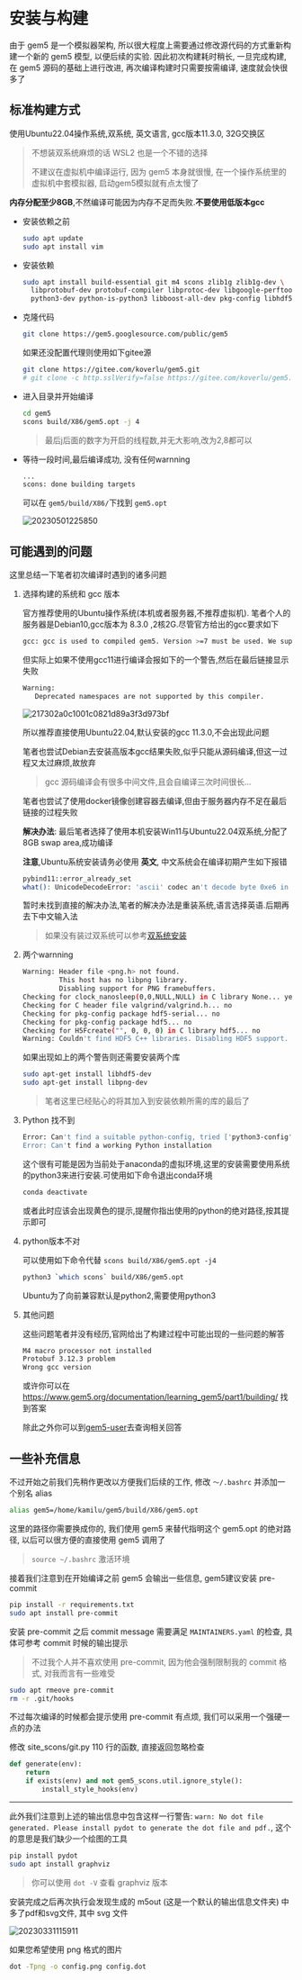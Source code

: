 

# 安装与构建

由于 gem5 是一个模拟器架构, 所以很大程度上需要通过修改源代码的方式重新构建一个新的 gem5 模型, 以便后续的实验. 因此初次构建耗时稍长, 一旦完成构建, 在 gem5 源码的基础上进行改进, 再次编译构建时只需要按需编译, 速度就会快很多了

## 标准构建方式

使用Ubuntu22.04操作系统,双系统, 英文语言, gcc版本11.3.0, 32G交换区

> 不想装双系统麻烦的话 WSL2 也是一个不错的选择
>
> 不建议在虚拟机中编译运行, 因为 gem5 本身就很慢, 在一个操作系统里的虚拟机中套模拟器, 启动gem5模拟就有点太慢了

**内存分配至少8GB**,不然编译可能因为内存不足而失败.**不要使用低版本gcc**

- 安装依赖之前

  ```bash
  sudo apt update
  sudo apt install vim
  ```

- 安装依赖

  ```bash
  sudo apt install build-essential git m4 scons zlib1g zlib1g-dev \
    libprotobuf-dev protobuf-compiler libprotoc-dev libgoogle-perftools-dev \
    python3-dev python-is-python3 libboost-all-dev pkg-config libhdf5-dev libpng-dev
  ```

- 克隆代码

  ```bash
  git clone https://gem5.googlesource.com/public/gem5
  ```

  如果还没配置代理则使用如下gitee源

  ```bash
  git clone https://gitee.com/koverlu/gem5.git
  # git clone -c http.sslVerify=false https://gitee.com/koverlu/gem5.git/
  ```

- 进入目录并开始编译

  ```bash
  cd gem5
  scons build/X86/gem5.opt -j 4
  ```

  > 最后j后面的数字为开启的线程数,并无大影响,改为2,8都可以

- 等待一段时间,最后编译成功, 没有任何warnning

  ```bash
  ...
  scons: done building targets
  ```

  可以在 `gem5/build/X86/`下找到 `gem5.opt`

  ![20230501225850](https://raw.githubusercontent.com/learner-lu/picbed/master/20230501225850.png)

## 可能遇到的问题

这里总结一下笔者初次编译时遇到的诸多问题

1. 选择构建的系统和 gcc 版本

   官方推荐使用的Ubuntu操作系统(本机或者服务器,不推荐虚拟机). 笔者个人的服务器是Debian10,gcc版本为 8.3.0 ,2核2G.尽管官方给出的gcc要求如下

   ```bash
   gcc: gcc is used to compiled gem5. Version >=7 must be used. We support up to gcc Version 11.
   ```

   但实际上如果不使用gcc11进行编译会报如下的一个警告,然后在最后链接显示失败

   ```bash
   Warning:
      Deprecated namespaces are not supported by this compiler.
   ```

   ![217302a0c1001c0821d89a3f3d973bf](https://raw.githubusercontent.com/learner-lu/picbed/master/217302a0c1001c0821d89a3f3d973bf.png)

   所以推荐直接使用Ubuntu22.04,默认安装的gcc 11.3.0,不会出现此问题

   笔者也尝试Debian去安装高版本gcc结果失败,似乎只能从源码编译,但这一过程又太过麻烦,故放弃

   > gcc 源码编译会有很多中间文件,且会自编译三次时间很长...

   笔者也尝试了使用docker镜像创建容器去编译,但由于服务器内存不足在最后链接的过程失败

   **解决办法**: 最后笔者选择了使用本机安装Win11与Ubuntu22.04双系统,分配了8GB swap area,成功编译

   **注意**,Ubuntu系统安装请务必使用 **英文**, 中文系统会在编译初期产生如下报错

   ```bash
   pybind11::error_already_set
   what(): UnicodeDecodeError: 'ascii' codec an't decode byte 0xe6 in position 78:ordinal not in range(128
   ```

   暂时未找到直接的解决办法,笔者的解决办法是重装系统,语言选择英语.后期再去下中文输入法

   > 如果没有装过双系统可以参考[双系统安装](https://luzhixing12345.github.io/2022/11/15/%E7%8E%AF%E5%A2%83%E9%85%8D%E7%BD%AE/%E5%8F%8C%E7%B3%BB%E7%BB%9F%E5%AE%89%E8%A3%85/)

2. 两个warnning

   ```bash
   Warning: Header file <png.h> not found.
            This host has no libpng library.
            Disabling support for PNG framebuffers.
   Checking for clock_nanosleep(0,0,NULL,NULL) in C library None... yes
   Checking for C header file valgrind/valgrind.h... no
   Checking for pkg-config package hdf5-serial... no
   Checking for pkg-config package hdf5... no
   Checking for H5Fcreate("", 0, 0, 0) in C library hdf5... no
   Warning: Couldn't find HDF5 C++ libraries. Disabling HDF5 support.
   ```

   如果出现如上的两个警告则还需要安装两个库

   ```bash
   sudo apt-get install libhdf5-dev
   sudo apt-get install libpng-dev
   ```

   > 笔者这里已经贴心的将其加入到安装依赖所需的库的最后了

3. Python 找不到

   ```bash
   Error: Can't find a suitable python-config, tried ['python3-config','python-config']
   Error: Can't find a working Python installation
   ```

   这个很有可能是因为当前处于anaconda的虚拟环境,这里的安装需要使用系统的python3来进行安装.可使用如下命令退出conda环境

   ```bash
   conda deactivate
   ```

   或者此时应该会出现黄色的提示,提醒你指出使用的python的绝对路径,按其提示即可

4. python版本不对

   可以使用如下命令代替 `scons build/X86/gem5.opt -j4`

   ```bash
   python3 `which scons` build/X86/gem5.opt
   ```

   Ubuntu为了向前兼容默认是python2,需要使用python3

5. 其他问题

   这些问题笔者并没有经历,官网给出了构建过程中可能出现的一些问题的解答

   ```bash
   M4 macro processor not installed
   Protobuf 3.12.3 problem
   Wrong gcc version
   ```

   或许你可以在 https://www.gem5.org/documentation/learning_gem5/part1/building/ 找到答案

   除此之外你可以到[gem5-user](https://www.mail-archive.com/gem5-users@gem5.org/)去查询相关回答

## 一些补充信息

不过开始之前我们先稍作更改以方便我们后续的工作, 修改 `～/.bashrc` 并添加一个别名 alias

```bash
alias gem5=/home/kamilu/gem5/build/X86/gem5.opt
```

这里的路径你需要换成你的, 我们使用 gem5 来替代指明这个 gem5.opt 的绝对路径, 以后可以很方便的直接使用 gem5 调用了

> `source ~/.bashrc` 激活环境

接着我们注意到在开始编译之前 gem5 会输出一些信息, gem5建议安装 pre-commit

```bash
pip install -r requirements.txt
sudo apt install pre-commit
```

安装 pre-commit 之后 commit message 需要满足 `MAINTAINERS.yaml` 的检查, 具体可参考 commit 时候的输出提示

> 不过我个人并不喜欢使用 pre-commit, 因为他会强制限制我的 commit 格式, 对我而言有一些难受

```bash
sudo apt rmeove pre-commit
rm -r .git/hooks
```

不过每次编译的时候都会提示使用 pre-commit 有点烦, 我们可以采用一个强硬一点的办法

修改 site_scons/git.py 110 行的函数, 直接返回忽略检查

```python
def generate(env):
    return
    if exists(env) and not gem5_scons.util.ignore_style():
        install_style_hooks(env)
```

---

此外我们注意到上述的输出信息中包含这样一行警告: `warn: No dot file generated. Please install pydot to generate the dot file and pdf.`, 这个的意思是我们缺少一个绘图的工具

```bash
pip install pydot
sudo apt install graphviz
```

> 你可以使用 `dot -V` 查看 graphviz 版本

安装完成之后再次执行会发现生成的 m5out (这是一个默认的输出信息文件夹) 中多了pdf和svg文件, 其中 svg 文件

![20230331115911](https://raw.githubusercontent.com/learner-lu/picbed/master/20230331115911.png)

如果您希望使用 png 格式的图片

```bash
dot -Tpng -o config.png config.dot
```
